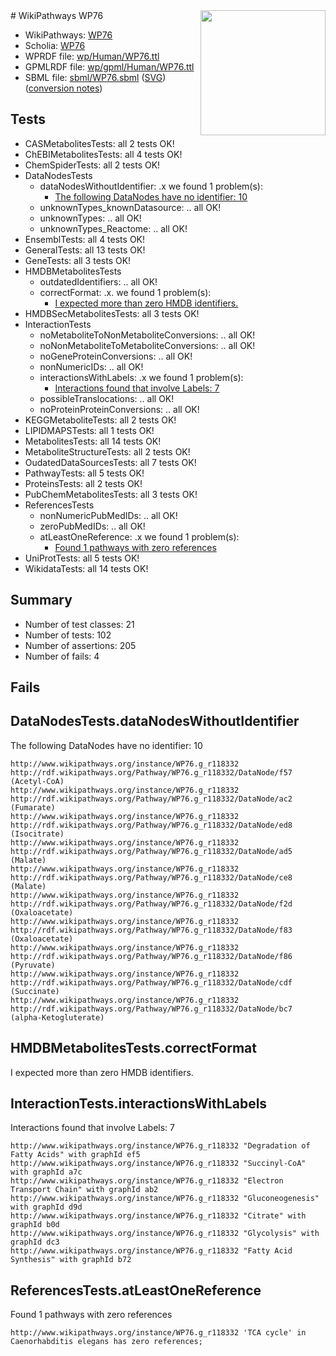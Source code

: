 <img style="float: right; width: 200px" src="../logo.png" />
# WikiPathways WP76

* WikiPathways: [WP76](https://identifiers.org/wikipathways:WP76)
* Scholia: [WP76](https://scholia.toolforge.org/wikipathways/WP76)
* WPRDF file: [wp/Human/WP76.ttl](../wp/Human/WP76.ttl)
* GPMLRDF file: [wp/gpml/Human/WP76.ttl](../wp/gpml/Human/WP76.ttl)
* SBML file: [sbml/WP76.sbml](../sbml/WP76.sbml) ([SVG](../sbml/WP76.svg)) ([conversion notes](../sbml/WP76.txt))

## Tests
* CASMetabolitesTests: all 2 tests OK!
* ChEBIMetabolitesTests: all 4 tests OK!
* ChemSpiderTests: all 2 tests OK!
* DataNodesTests
    * dataNodesWithoutIdentifier: .x we found 1 problem(s):
        * [The following DataNodes have no identifier: 10](#8792c490)
    * unknownTypes_knownDatasource: .. all OK!
    * unknownTypes: .. all OK!
    * unknownTypes_Reactome: .. all OK!
* EnsemblTests: all 4 tests OK!
* GeneralTests: all 13 tests OK!
* GeneTests: all 3 tests OK!
* HMDBMetabolitesTests
    * outdatedIdentifiers: .. all OK!
    * correctFormat: .x. we found 1 problem(s):
        * [I expected more than zero HMDB identifiers.](#ad154c1e)
* HMDBSecMetabolitesTests: all 3 tests OK!
* InteractionTests
    * noMetaboliteToNonMetaboliteConversions: .. all OK!
    * noNonMetaboliteToMetaboliteConversions: .. all OK!
    * noGeneProteinConversions: .. all OK!
    * nonNumericIDs: .. all OK!
    * interactionsWithLabels: .x we found 1 problem(s):
        * [Interactions found that involve Labels: 7](#630d267e)
    * possibleTranslocations: .. all OK!
    * noProteinProteinConversions: .. all OK!
* KEGGMetaboliteTests: all 2 tests OK!
* LIPIDMAPSTests: all 1 tests OK!
* MetabolitesTests: all 14 tests OK!
* MetaboliteStructureTests: all 2 tests OK!
* OudatedDataSourcesTests: all 7 tests OK!
* PathwayTests: all 5 tests OK!
* ProteinsTests: all 2 tests OK!
* PubChemMetabolitesTests: all 3 tests OK!
* ReferencesTests
    * nonNumericPubMedIDs: .. all OK!
    * zeroPubMedIDs: .. all OK!
    * atLeastOneReference: .x we found 1 problem(s):
        * [Found 1 pathways with zero references](#35eb778e)
* UniProtTests: all 5 tests OK!
* WikidataTests: all 14 tests OK!


## Summary

* Number of test classes: 21
* Number of tests: 102
* Number of assertions: 205
* Number of fails: 4

## Fails

<a name="8792c490" />

## DataNodesTests.dataNodesWithoutIdentifier

The following DataNodes have no identifier: 10
```
http://www.wikipathways.org/instance/WP76.g_r118332 http://rdf.wikipathways.org/Pathway/WP76.g_r118332/DataNode/f57 (Acetyl-CoA)
http://www.wikipathways.org/instance/WP76.g_r118332 http://rdf.wikipathways.org/Pathway/WP76.g_r118332/DataNode/ac2 (Fumarate)
http://www.wikipathways.org/instance/WP76.g_r118332 http://rdf.wikipathways.org/Pathway/WP76.g_r118332/DataNode/ed8 (Isocitrate)
http://www.wikipathways.org/instance/WP76.g_r118332 http://rdf.wikipathways.org/Pathway/WP76.g_r118332/DataNode/ad5 (Malate)
http://www.wikipathways.org/instance/WP76.g_r118332 http://rdf.wikipathways.org/Pathway/WP76.g_r118332/DataNode/ce8 (Malate)
http://www.wikipathways.org/instance/WP76.g_r118332 http://rdf.wikipathways.org/Pathway/WP76.g_r118332/DataNode/f2d (Oxaloacetate)
http://www.wikipathways.org/instance/WP76.g_r118332 http://rdf.wikipathways.org/Pathway/WP76.g_r118332/DataNode/f83 (Oxaloacetate)
http://www.wikipathways.org/instance/WP76.g_r118332 http://rdf.wikipathways.org/Pathway/WP76.g_r118332/DataNode/f86 (Pyruvate)
http://www.wikipathways.org/instance/WP76.g_r118332 http://rdf.wikipathways.org/Pathway/WP76.g_r118332/DataNode/cdf (Succinate)
http://www.wikipathways.org/instance/WP76.g_r118332 http://rdf.wikipathways.org/Pathway/WP76.g_r118332/DataNode/bc7 (alpha-Ketogluterate)
```

<a name="ad154c1e" />

## HMDBMetabolitesTests.correctFormat

I expected more than zero HMDB identifiers.
<a name="630d267e" />

## InteractionTests.interactionsWithLabels

Interactions found that involve Labels: 7
```
http://www.wikipathways.org/instance/WP76.g_r118332 "Degradation of Fatty Acids" with graphId ef5
http://www.wikipathways.org/instance/WP76.g_r118332 "Succinyl-CoA" with graphId a7c
http://www.wikipathways.org/instance/WP76.g_r118332 "Electron Transport Chain" with graphId ab2
http://www.wikipathways.org/instance/WP76.g_r118332 "Gluconeogenesis" with graphId d9d
http://www.wikipathways.org/instance/WP76.g_r118332 "Citrate" with graphId b0d
http://www.wikipathways.org/instance/WP76.g_r118332 "Glycolysis" with graphId dc3
http://www.wikipathways.org/instance/WP76.g_r118332 "Fatty Acid Synthesis" with graphId b72
```

<a name="35eb778e" />

## ReferencesTests.atLeastOneReference

Found 1 pathways with zero references
```
http://www.wikipathways.org/instance/WP76.g_r118332 'TCA cycle' in Caenorhabditis elegans has zero references; 
```

